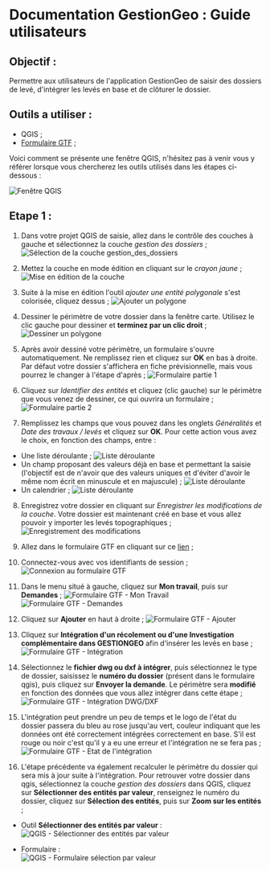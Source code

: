 # Documentation GestionGeo : Guide utilisateurs

## Objectif : 
Permettre aux utilisateurs de l'application GestionGeo de saisir des dossiers de levé, d'intégrer les levés en base et de clôturer le dossier.

## Outils a utiliser :
- QGIS ;
- [Formulaire GTF](https://gtf.lillemetropole.fr/extraction/login) ;  
  
Voici comment se présente une fenêtre QGIS, n'hésitez pas à venir vous y référer lorsque vous chercherez les outils utilisés dans les étapes ci-dessous :

![Fenêtre QGIS](image/fenetre_qgis.PNG)

## Etape 1 :
1. Dans votre projet QGIS de saisie, allez dans le contrôle des couches à gauche et sélectionnez la couche *gestion des dossiers* ;  
![Sélection de la couche gestion_des_dossiers](image/etape1_selection_couche_gestion_des_dossiers.PNG)

2. Mettez la couche en mode édition en cliquant sur le *crayon jaune* ;
![Mise en édition de la couche](image/etape2_mise_edition_de_la_couche.PNG)

3. Suite à la mise en édition l'outil *ajouter une entité polygonale* s'est colorisée, cliquez dessus ;
![Ajouter un polygone](image/etape3_outil_dessin.PNG)

4. Dessiner le périmètre de votre dossier dans la fenêtre carte. Utilisez le clic gauche pour dessiner et **terminez par un clic droit** ;
![Dessiner un polygone](image/etape4_dessiner_un_poygone.PNG)

5. Après avoir dessiné votre périmètre, un formulaire s'ouvre automatiquement. Ne remplissez rien et cliquez sur **OK** en bas à droite. Par défaut votre dossier s'affichera en fiche prévisionnelle, mais vous pourrez le changer à l'étape d'après ;
![Formulaire partie 1](image/etape5_formulaire_partie1.PNG)

6. Cliquez sur *Identifier des entités* et cliquez (clic gauche) sur le périmètre que vous venez de dessiner, ce qui ouvrira un formulaire ;
![Formulaire partie 2](image/etape6_formulaire_partie2.PNG)

7. Remplissez les champs que vous pouvez dans les onglets *Généralités* et *Date des travaux / levés* et cliquez sur **OK**. Pour cette action vous avez le choix, en fonction des champs, entre :
- Une liste déroulante ;
![Liste déroulante](image/etape7_liste_deroulante.PNG)  
- Un champ proposant des valeurs déjà en base et permettant la saisie (l'objectif est de n'avoir que des valeurs uniques et d'éviter d'avoir le même nom écrit en minuscule et en majuscule) ;
![Liste déroulante](image/etape7_champ_autocomplete.PNG)  
- Un calendrier ;
![Liste déroulante](image/etape7_calendrier.PNG)  

8. Enregistrez votre dossier en cliquant sur *Enregistrer les modifications de la couche*. Votre dossier est maintenant créé en base et vous allez pouvoir y importer les levés topographiques ;
![Enregistrement des modifications](image/etape8_enregistrer_les_modifications.PNG)  

9. Allez dans le formulaire GTF en cliquant sur ce [lien](https://gtf.lillemetropole.fr/extraction/login) ;  

10. Connectez-vous avec vos identifiants de session ;
![Connexion au formulaire GTF](image/etape10_connexion_formulaire_gtf.PNG)  

11. Dans le menu situé à gauche, cliquez sur **Mon travail**, puis sur **Demandes** ;
![Formulaire GTF - Mon Travail](image/etape11_gtf_mon_travail.PNG)  
![Formulaire GTF - Demandes](image/etape11_gtf_demandes.PNG)  

12. Cliquez sur **Ajouter** en haut à droite ;
![Formulaire GTF - Ajouter](image/etape_12_gtf_ajouter.PNG)  

13. Cliquez sur **Intégration d'un récolement ou d'une Investigation complémentaire dans GESTIONGEO** afin d'insérer les levés en base ;
![Formulaire GTF - Intégration](image/etape_13_gtf_integration.PNG)  

14. Sélectionnez le **fichier dwg ou dxf à intégrer**, puis sélectionnez le type de dossier, saisissez le **numéro du dossier** (présent dans le formulaire qgis), puis cliquez sur **Envoyer la demande**. Le périmètre sera **modifié** en fonction des données que vous allez intégrer dans cette étape ;
![Formulaire GTF - Intégration DWG/DXF](image/etape14_integration_dwg_dxf.PNG)  

15. L'intégration peut prendre un peu de temps et le logo de l'état du dossier passera du bleu au rose jusqu'au vert, couleur indiquant que les données ont été correctement intégrées correctement en base. S'il est rouge ou noir c'est qu'il y a eu une erreur et l'intégration ne se fera pas ;
![Formulaire GTF - Etat de l'intégration](image/etape15_etat_integration_dwg_dxf.PNG)  

16. L'étape précédente va également recalculer le périmètre du dossier qui sera mis à jour suite à l'intégration. Pour retrouver votre dossier dans qgis, sélectionnez la couche *gestion des dossiers* dans QGIS, cliquez sur **Sélectionner des entités par valeur**, renseignez le numéro du dossier, cliquez sur **Sélection des entités**, puis sur **Zoom sur les entités** ;  
- Outil **Sélectionner des entités par valeur** :  
![QGIS - Sélectionner des entités par valeur](image/etape16_selection_entite_par_valeur.PNG)  

- Formulaire :  
![QGIS - Formulaire sélection par valeur](image/etape16_formulaire_selection_entite_par_valeur.PNG)